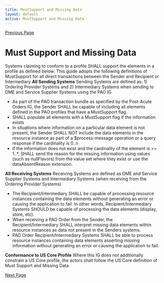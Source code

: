 ```yaml
---
title: MustSupport and Missing Data
layout: default
active: MustSupport and Missing Data
---
```


[Previous Page](FHIR_Artifacts.html)

# **Must Support and Missing Data**
Systems claiming to conform to a profile SHALL support the elements in a profile as defined below:
This guide adopts the following definitions of MustSupport for all direct transactions between the Sender and Recipient or Intermediary
**All Sending Systems**
Sending Systems are defined as: 1) Ordering Provider Systems and 2) Intermediary Systems when sending to DME and Service Supplier Systems using the PAO IG
* As part of the PAO transaction bundle as specified by the Post-Acute Orders IG, the Sender SHALL be capable of including all  elements defined in the PAO profiles that have a MustSupport flag.
* SHALL populate all elements with a MustSupport flag if the information exists
* In situations where information on a particular data element is not present, the Sender SHALL NOT include the data elements in the resource instance as part of a $process-message operation or a query response if the cardinality is 0..n
* if the information does not exist and the cardinality of the element is >= 1..*, SHALL send the reason for the missing information using values (such as nullFlavors) from the value set where they exist or use the dataAbsentReason extension.

**All Receiving  Systems**
Receiving Systems are defined as DME and Service Supplier Systems and Intermediary Systems (when receiving from the Ordering Provider Systems)
* The Recipient/Intermediary SHALL be capable of processing resource instances containing the data elements without generating an error or causing the application to fail. In other words, Recipient/Intermediary Systems SHOULD be capable of processing the data elements (display, store, etc).
* When receiving a PAO Order from the Sender, the Recipient/Intermediary SHALL interpret missing data elements within resource instances as data not present in the Senders systems.
* PAO Order  Recipient/Intermediary Systems SHALL be able to process resource instances containing data elements asserting missing information without generating an error or causing the application to fail.

**Conformance to US Core Profile**
Where this IG does not additionally constrain a US Core profile, the actors shall follow the US Core definition of Must Support and Missing Data

[Next Page](Submission.html)